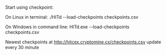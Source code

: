 Start using checkpoint:

On Linux in terminal: ./HITd --load-checkpoints checkpoints.csv

On Windows in command line: HITd.exe --load-checkpoints checkpoints.csv

Newest checkpoints at http://hitcex.cryptomine.cx/checkpoints.csv update every 30 minute
